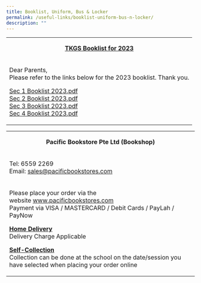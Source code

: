 ```yaml
---
title: Booklist, Uniform, Bus & Locker
permalink: /useful-links/booklist-uniform-bus-n-locker/
description: ""
---
```

<table>
<tbody>
<tr>
<td>
<p style="text-align: center;"><strong><u>TKGS Booklist for 2023</u></strong></p>
</td>
</tr>
<tr>
<td>
<p>Dear Parents,<br />Please refer to the links below for the 2023 booklist. Thank you.</p>
<p><a href="/files/Sec%201%20Booklist%202023.pdf">Sec 1 Booklist 2023.pdf</a><br /><a href="/files/Sec%202%20Booklist%202023.pdf">Sec 2 Booklist 2023.pdf</a><br /><a href="/files/Sec%203%20Booklist%202023.pdf">Sec 3 Booklist 2023.pdf</a><br /><a href="/files/Sec%204%20Booklist%202023.pdf">Sec 4 Booklist 2023.pdf</a></p>
</td>
</tr>
</tbody>
</table>
<table>
<tbody>
<tr>
<td>
<p style="text-align: center;"><strong>Pacific Bookstore Pte Ltd (Bookshop)</strong></p>
</td>
</tr>
<tr>
<td>
<p>Tel: 6559 2269<br />Email:&nbsp;<a href="mailto:sales@pacificbookstores.com" target="">sales@pacificbookstores.com</a></p>
</td>
</tr>
<tr>
<td>
<p>Please place your order via the website&nbsp;<a href="http://www.pacificbookstores.com/" target="_blank" rel="noopener">www.pacificbookstores.com</a><br />Payment via VISA / MASTERCARD / Debit Cards / PayLah / PayNow</p>
<p><strong><u>Home Delivery<br /></u></strong>Delivery Charge Applicable</p>
<p><strong><u>Self-Collection<br /></u></strong>Collection can be done at the school on the date/session you have selected when placing your order online</p>
</td>
</tr>
</tbody>
</table>